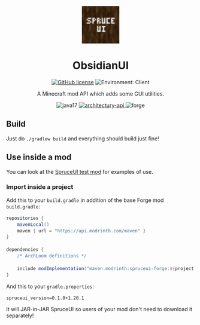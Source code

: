 <center><div align="center">

<img height="100" src="src/main/resources/icon.png" width="100"/>

# ObsidianUI

[![GitHub license](https://img.shields.io/github/license/LambdAurora/SpruceUI?style=flat-square)](https://raw.githubusercontent.com/LambdAurora/SpruceUI/master/LICENSE)
![Environment: Client](https://img.shields.io/badge/environment-client-1976d2?style=flat-square)

A Minecraft mod API which adds some GUI utilities.

<img alt="java17" height="56" src="https://cdn.jsdelivr.net/npm/@intergrav/devins-badges@3/assets/cozy/built-with/java17_vector.svg">

<a href="https://modrinth.com/mod/architectury-api">
<img alt="architectury-api" height="56" src="https://cdn.jsdelivr.net/npm/@intergrav/devins-badges@3/assets/cozy/requires/architectury-api_vector.svg">
</a>

<img alt="forge" height="56" src="https://cdn.jsdelivr.net/npm/@intergrav/devins-badges@3/assets/cozy/supported/forge_vector.svg">

</div></center>


## Build

Just do `./gradlew build` and everything should build just fine!

## Use inside a mod

You can look at the [SpruceUI test mod](src/main/java/dev/lambdaurora/spruceui/test) for examples of use.

### Import inside a project

Add this to your `build.gradle` in addition of the base Forge mod `build.gradle`:

```groovy
repositories {
    mavenLocal()
    maven { url = "https://api.modrinth.com/maven" }
}

dependencies {
    /* ArchLoom definitions */

    include modImplementation("maven.modrinth:spruceui-forge:${project.spruceui_version}")
}
```

And this to your `gradle.properties`:

```properties
spruceui_version=0.1.0+1.20.1
```

It will JAR-in-JAR SpruceUI so users of your mod don't need to download it separately!
